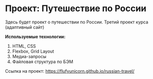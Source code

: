 # Проект: Путешествие по России

Здесь будет проект о путешествии по России. Третий проект курса (адаптивный сайт)

**Используемые технологии:**
1. HTML, CSS
2. Flexbox, Grid Layout
3. Медиа-запросы
4. Файловая структура по БЭМ

Ссылка на проект: https://flufyunicorn.github.io/russian-travel/